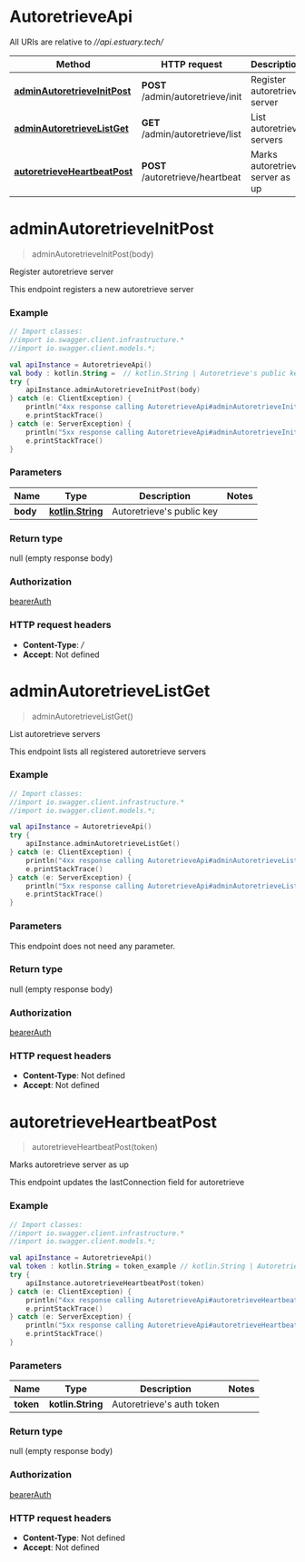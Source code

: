 # AutoretrieveApi

All URIs are relative to *//api.estuary.tech/*

Method | HTTP request | Description
------------- | ------------- | -------------
[**adminAutoretrieveInitPost**](AutoretrieveApi.md#adminAutoretrieveInitPost) | **POST** /admin/autoretrieve/init | Register autoretrieve server
[**adminAutoretrieveListGet**](AutoretrieveApi.md#adminAutoretrieveListGet) | **GET** /admin/autoretrieve/list | List autoretrieve servers
[**autoretrieveHeartbeatPost**](AutoretrieveApi.md#autoretrieveHeartbeatPost) | **POST** /autoretrieve/heartbeat | Marks autoretrieve server as up

<a name="adminAutoretrieveInitPost"></a>
# **adminAutoretrieveInitPost**
> adminAutoretrieveInitPost(body)

Register autoretrieve server

This endpoint registers a new autoretrieve server

### Example
```kotlin
// Import classes:
//import io.swagger.client.infrastructure.*
//import io.swagger.client.models.*;

val apiInstance = AutoretrieveApi()
val body : kotlin.String =  // kotlin.String | Autoretrieve's public key
try {
    apiInstance.adminAutoretrieveInitPost(body)
} catch (e: ClientException) {
    println("4xx response calling AutoretrieveApi#adminAutoretrieveInitPost")
    e.printStackTrace()
} catch (e: ServerException) {
    println("5xx response calling AutoretrieveApi#adminAutoretrieveInitPost")
    e.printStackTrace()
}
```

### Parameters

Name | Type | Description  | Notes
------------- | ------------- | ------------- | -------------
 **body** | [**kotlin.String**](kotlin.String.md)| Autoretrieve&#x27;s public key |

### Return type

null (empty response body)

### Authorization

[bearerAuth](../README.md#bearerAuth)

### HTTP request headers

 - **Content-Type**: */*
 - **Accept**: Not defined

<a name="adminAutoretrieveListGet"></a>
# **adminAutoretrieveListGet**
> adminAutoretrieveListGet()

List autoretrieve servers

This endpoint lists all registered autoretrieve servers

### Example
```kotlin
// Import classes:
//import io.swagger.client.infrastructure.*
//import io.swagger.client.models.*;

val apiInstance = AutoretrieveApi()
try {
    apiInstance.adminAutoretrieveListGet()
} catch (e: ClientException) {
    println("4xx response calling AutoretrieveApi#adminAutoretrieveListGet")
    e.printStackTrace()
} catch (e: ServerException) {
    println("5xx response calling AutoretrieveApi#adminAutoretrieveListGet")
    e.printStackTrace()
}
```

### Parameters
This endpoint does not need any parameter.

### Return type

null (empty response body)

### Authorization

[bearerAuth](../README.md#bearerAuth)

### HTTP request headers

 - **Content-Type**: Not defined
 - **Accept**: Not defined

<a name="autoretrieveHeartbeatPost"></a>
# **autoretrieveHeartbeatPost**
> autoretrieveHeartbeatPost(token)

Marks autoretrieve server as up

This endpoint updates the lastConnection field for autoretrieve

### Example
```kotlin
// Import classes:
//import io.swagger.client.infrastructure.*
//import io.swagger.client.models.*;

val apiInstance = AutoretrieveApi()
val token : kotlin.String = token_example // kotlin.String | Autoretrieve's auth token
try {
    apiInstance.autoretrieveHeartbeatPost(token)
} catch (e: ClientException) {
    println("4xx response calling AutoretrieveApi#autoretrieveHeartbeatPost")
    e.printStackTrace()
} catch (e: ServerException) {
    println("5xx response calling AutoretrieveApi#autoretrieveHeartbeatPost")
    e.printStackTrace()
}
```

### Parameters

Name | Type | Description  | Notes
------------- | ------------- | ------------- | -------------
 **token** | **kotlin.String**| Autoretrieve&#x27;s auth token |

### Return type

null (empty response body)

### Authorization

[bearerAuth](../README.md#bearerAuth)

### HTTP request headers

 - **Content-Type**: Not defined
 - **Accept**: Not defined

